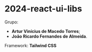 # 2024-react-ui-libs

Grupo:
- **Artur Vinícius de Macedo Torres**;
- **João Ricardo Fernandes de Almeida**.

Framework:
**Tailwind CSS**
